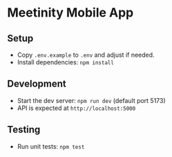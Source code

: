 # Meetinity Mobile App

## Setup

- Copy `.env.example` to `.env` and adjust if needed.
- Install dependencies: `npm install`

## Development

- Start the dev server: `npm run dev` (default port 5173)
- API is expected at `http://localhost:5000`

## Testing

- Run unit tests: `npm test`
